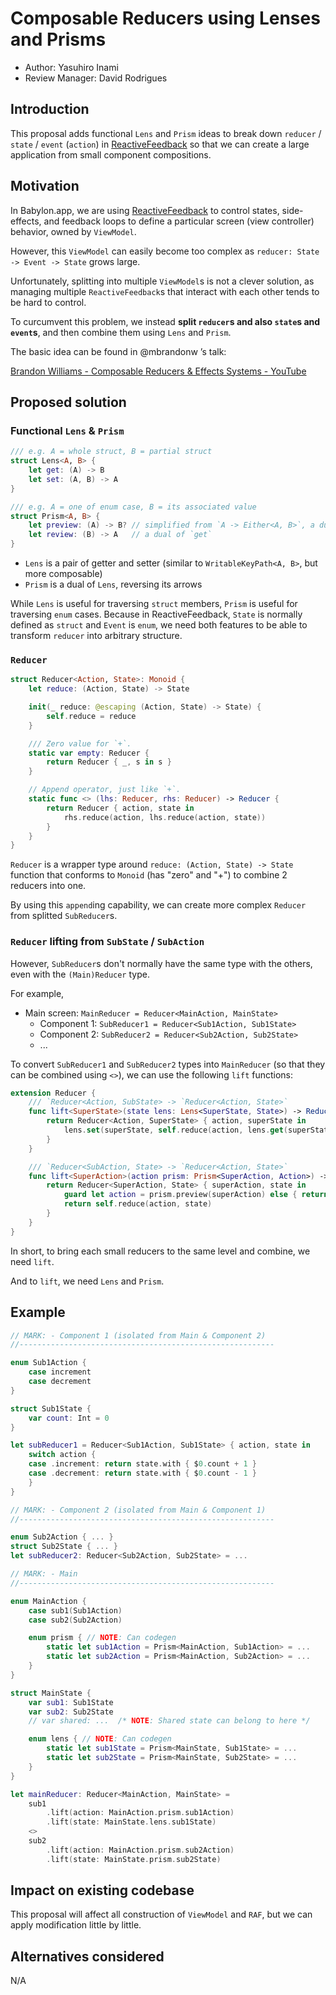 # Composable Reducers using Lenses and Prisms

* Author: Yasuhiro Inami
* Review Manager: David Rodrigues

## Introduction

This proposal adds functional `Lens` and `Prism` ideas to break down `reducer` / `state` / `event` (`action`) in [ReactiveFeedback](https://github.com/Babylonpartners/ReactiveFeedback) so that we can create a large application from small component compositions.

## Motivation

In Babylon.app, we are using [ReactiveFeedback](https://github.com/Babylonpartners/ReactiveFeedback) to control states, side-effects, and feedback loops to define a particular screen (view controller) behavior, owned by `ViewModel`.

However, this `ViewModel` can easily become too complex as `reducer: State -> Event -> State` grows large.

Unfortunately, splitting into multiple `ViewModel`s is not a clever solution, as managing multiple `ReactiveFeedback`s that interact with each other tends to be hard to control.

To curcumvent this problem, we instead **split `reducer`s and also `state`s and `event`s**, and then combine them using `Lens` and `Prism`.

The basic idea can be found in @mbrandonw ’s talk:

[Brandon Williams \- Composable Reducers & Effects Systems \- YouTube](https://www.youtube.com/watch?v=QOIigosUNGU)

## Proposed solution

### Functional `Lens` & `Prism`

```swift
/// e.g. A = whole struct, B = partial struct
struct Lens<A, B> {
    let get: (A) -> B
    let set: (A, B) -> A
}

/// e.g. A = one of enum case, B = its associated value
struct Prism<A, B> {
    let preview: (A) -> B? // simplified from `A -> Either<A, B>`, a dual of `set`
    let review: (B) -> A   // a dual of `get`
}
```

- `Lens` is a pair of getter and setter (similar to `WritableKeyPath<A, B>`, but more composable)
- `Prism` is a dual of `Lens`, reversing its arrows

While `Lens` is useful for traversing `struct` members, `Prism` is useful for traversing `enum` cases.
Because in ReactiveFeedback, `State` is normally defined as `struct` and `Event` is `enum`, we need both features to be able to transform `reducer` into arbitrary structure.

### `Reducer`

```swift
struct Reducer<Action, State>: Monoid {
    let reduce: (Action, State) -> State

    init(_ reduce: @escaping (Action, State) -> State) {
        self.reduce = reduce
    }

    /// Zero value for `+`.
    static var empty: Reducer {
        return Reducer { _, s in s }
    }

    // Append operator, just like `+`.
    static func <> (lhs: Reducer, rhs: Reducer) -> Reducer {
        return Reducer { action, state in
            rhs.reduce(action, lhs.reduce(action, state))
        }
    }
}
```

`Reducer` is a wrapper type around `reduce: (Action, State) -> State` function that conforms to `Monoid` (has "zero" and "+") to combine 2 reducers into one.

By using this `append`ing capability, we can create more complex `Reducer` from splitted `SubReducer`s.

### `Reducer` lifting from `SubState` / `SubAction`

However, `SubReducer`s don't normally have the same type with the others, even with the `(Main)Reducer` type.

For example,

- Main screen: `MainReducer = Reducer<MainAction, MainState>`
    - Component 1: `SubReducer1 = Reducer<Sub1Action, Sub1State>`
    - Component 2: `SubReducer2 = Reducer<Sub2Action, Sub2State>`
    - ...

To convert `SubReducer1` and `SubReducer2` types into `MainReducer` (so that they can be combined using `<>`), we can use the following `lift` functions:

```swift
extension Reducer {
    /// `Reducer<Action, SubState> -> `Reducer<Action, State>`
    func lift<SuperState>(state lens: Lens<SuperState, State>) -> Reducer<Action, SuperState> {
        return Reducer<Action, SuperState> { action, superState in
            lens.set(superState, self.reduce(action, lens.get(superState)))
        }
    }

    /// `Reducer<SubAction, State> -> `Reducer<Action, State>`
    func lift<SuperAction>(action prism: Prism<SuperAction, Action>) -> Reducer<SuperAction, State> {
        return Reducer<SuperAction, State> { superAction, state in
            guard let action = prism.preview(superAction) else { return state }
            return self.reduce(action, state)
        }
    }
}
```

In short, to bring each small reducers to the same level and combine, we need `lift`.

And to `lift`, we need `Lens` and `Prism`.

## Example

```swift
// MARK: - Component 1 (isolated from Main & Component 2)
//---------------------------------------------------------

enum Sub1Action {
    case increment
    case decrement
}

struct Sub1State {
    var count: Int = 0
}

let subReducer1 = Reducer<Sub1Action, Sub1State> { action, state in
    switch action {
    case .increment: return state.with { $0.count + 1 }
    case .decrement: return state.with { $0.count - 1 }
    }
}

// MARK: - Component 2 (isolated from Main & Component 1)
//---------------------------------------------------------

enum Sub2Action { ... }
struct Sub2State { ... }
let subReducer2: Reducer<Sub2Action, Sub2State> = ...

// MARK: - Main
//---------------------------------------------------------

enum MainAction {
    case sub1(Sub1Action)
    case sub2(Sub2Action)

    enum prism { // NOTE: Can codegen
        static let sub1Action = Prism<MainAction, Sub1Action> = ...
        static let sub2Action = Prism<MainAction, Sub2Action> = ...
    }
}

struct MainState {
    var sub1: Sub1State
    var sub2: Sub2State
    // var shared: ...  /* NOTE: Shared state can belong to here */

    enum lens { // NOTE: Can codegen
        static let sub1State = Prism<MainState, Sub1State> = ...
        static let sub2State = Prism<MainState, Sub2State> = ...
    }
}

let mainReducer: Reducer<MainAction, MainState> =
    sub1
        .lift(action: MainAction.prism.sub1Action)
        .lift(state: MainState.lens.sub1State)
    <>
    sub2
        .lift(action: MainAction.prism.sub2Action)
        .lift(state: MainState.prism.sub2State)
```

## Impact on existing codebase

This proposal will affect all construction of `ViewModel` and `RAF`, but we can apply modification little by little.

## Alternatives considered

N/A
